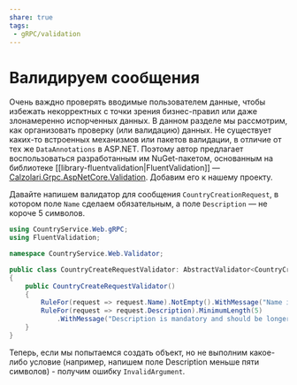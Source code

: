 ```yaml
---
share: true
tags:
 - gRPC/validation
---
```

# Валидируем сообщения
Очень важдно проверять вводимые пользователем данные, чтобы избежать некорректных с точки зрения бизнес-правил или даже злонамеренно испорченных данных. В данном разделе мы рассмотрим, как организовать проверку (или валидацию) данных.
Не существует каких-то встроенных механизмов или пакетов валидации, в отличие от тех же `DataAnnotations` в ASP.NET. Поэтому автор предлагает воспользоваться разработанным им NuGet-пакетом, основанным на библиотеке [[library-fluentvalidation|FluentValidation]] — [Calzolari.Grpc.AspNetCore.Validation](https://www.nuget.org/packages/Calzolari.Grpc.AspNetCore.Validation). Добавим его к нашему проекту.

Давайте напишем валидатор для сообщения `CountryCreationRequest`, в котором поле `Name` сделаем обязательным, а поле `Description` — не короче 5 символов.
```csharp
using CountryService.Web.gRPC;
using FluentValidation;

namespace CountryService.Web.Validator;

public class CountryCreateRequestValidator: AbstractValidator<CountryCreationRequest>
{
    public CountryCreateRequestValidator()
    {
        RuleFor(request => request.Name).NotEmpty().WithMessage("Name is mandatory.");
        RuleFor(request => request.Description).MinimumLength(5)
            .WithMessage("Description is mandatory and should be longer than 4 characters");
    }
}
```
Теперь, если мы попытаемся создать объект, но не выполним какое-либо условие (например, напишем поле Description меньше пяти символов) - получим ошибку `InvalidArgument`.